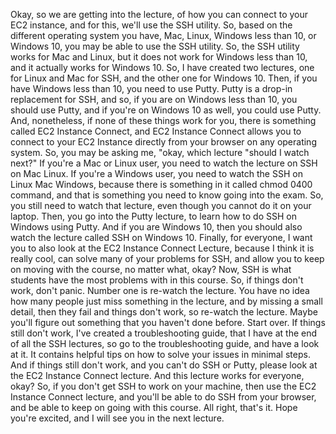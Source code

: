 
<v Instructor>Okay, so we are getting into the lecture,</v>
of how you can connect to your EC2 instance,
and for this, we'll use the SSH utility.
So, based on the different operating system you have,
Mac, Linux, Windows less than 10, or Windows 10,
you may be able to use the SSH utility.
So, the SSH utility works for Mac and Linux,
but it does not work for Windows less than 10,
and it actually works for Windows 10.
So, I have created two lectures,
one for Linux and Mac for SSH,
and the other one for Windows 10.
Then, if you have Windows less than 10,
you need to use Putty.
Putty is a drop-in replacement for SSH,
and so, if you are on Windows less than 10,
you should use Putty,
and if you're on Windows 10 as well,
you could use Putty.
And, nonetheless, if none of these things work for you,
there is something called EC2 Instance Connect,
and EC2 Instance Connect allows you to connect
to your EC2 Instance directly from your browser
on any operating system.
So, you may be asking me, "okay, which lecture
"should I watch next?"
If you're a Mac or Linux user,
you need to watch the lecture on SSH on Mac Linux.
If you're a Windows user, you need to watch the SSH
on Linux Mac Windows,
because there is something in it
called chmod 0400 command,
and that is something you need to know
going into the exam.
So, you still need to watch that lecture,
even though you cannot do it on your laptop.
Then, you go into the Putty lecture,
to learn how to do SSH on Windows using Putty.
And if you are Windows 10,
then you should also watch the lecture
called SSH on Windows 10.
Finally, for everyone, I want you to also look
at the EC2 Instance Connect Lecture,
because I think it is really cool,
can solve many of your problems for SSH,
and allow you to keep on moving with the course,
no matter what, okay?
Now, SSH is what students have the most problems with
in this course.
So, if things don't work, don't panic.
Number one is re-watch the lecture.
You have no idea how many people just miss something
in the lecture, and by missing a small detail,
then they fail and things don't work,
so re-watch the lecture.
Maybe you'll figure out something
that you haven't done before.
Start over.
If things still don't work,
I've created a troubleshooting guide,
that I have at the end of all the SSH lectures,
so go to the troubleshooting guide,
and have a look at it.
It contains helpful tips on how to solve your issues
in minimal steps.
And if things still don't work,
and you can't do SSH or Putty,
please look at the EC2 Instance Connect lecture.
And this lecture works for everyone, okay?
So, if you don't get SSH to work
on your machine, then use the EC2 Instance Connect lecture,
and you'll be able to do SSH from your browser,
and be able to keep on going with this course.
All right, that's it.
Hope you're excited, and I will see you in the next lecture.